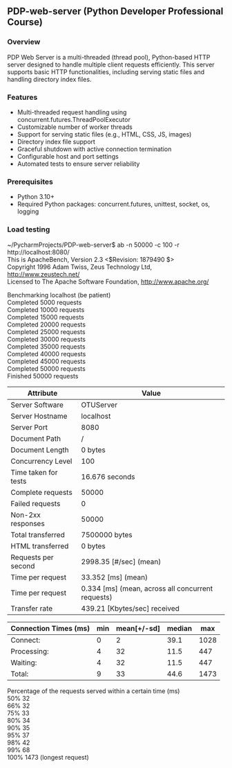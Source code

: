 ## PDP-web-server (Python Developer Professional Course)

### Overview
PDP Web Server is a multi-threaded (thread pool), Python-based HTTP server designed to handle multiple client requests efficiently. This server supports basic HTTP functionalities, including serving static files and handling directory index files.

### Features
- Multi-threaded request handling using concurrent.futures.ThreadPoolExecutor
- Customizable number of worker threads
- Support for serving static files (e.g., HTML, CSS, JS, images)
- Directory index file support
- Graceful shutdown with active connection termination
- Configurable host and port settings
- Automated tests to ensure server reliability

### Prerequisites
- Python 3.10+
- Required Python packages: concurrent.futures, unittest, socket, os, logging


### Load testing
~/PycharmProjects/PDP-web-server$ ab -n 50000 -c 100 -r http://localhost:8080/ \
This is ApacheBench, Version 2.3 <$Revision: 1879490 $>\
Copyright 1996 Adam Twiss, Zeus Technology Ltd, http://www.zeustech.net/ \
Licensed to The Apache Software Foundation, http://www.apache.org/ 

Benchmarking localhost (be patient) \
Completed 5000 requests \
Completed 10000 requests \
Completed 15000 requests \
Completed 20000 requests \
Completed 25000 requests \
Completed 30000 requests \
Completed 35000 requests \
Completed 40000 requests \
Completed 45000 requests \
Completed 50000 requests \
Finished 50000 requests 

| Attribute             | Value                        |
|-----------------------|------------------------------|
| Server Software       | OTUServer                    |
| Server Hostname       | localhost                    |
| Server Port           | 8080                         |
| Document Path         | /                            |
| Document Length       | 0 bytes                      |
| Concurrency Level     | 100                          |
| Time taken for tests  | 16.676 seconds               |
| Complete requests     | 50000                        |
| Failed requests       | 0                            |
| Non-2xx responses     | 50000                        |
| Total transferred     | 7500000 bytes                |
| HTML transferred      | 0 bytes                      |
| Requests per second   | 2998.35 [#/sec] (mean)       |
| Time per request      | 33.352 [ms] (mean)           |
| Time per request      | 0.334 [ms] (mean, across all concurrent requests) |
| Transfer rate         | 439.21 [Kbytes/sec] received|


| Connection Times (ms) | min | mean[+/-sd] | median | max |
|-----------------------|-----|-------------|--------|-----|
| Connect:              | 0   | 2           | 39.1   | 1028|
| Processing:           | 4   | 32          | 11.5   | 447 |
| Waiting:              | 4   | 32          | 11.5   | 447 |
| Total:                | 9   | 33          | 44.6   | 1473|


Percentage of the requests served within a certain time (ms) \
  50%     32 \
  66%     32 \
  75%     33 \
  80%     34 \
  90%     35 \
  95%     37 \
  98%     42 \
  99%     68 \
 100%   1473 (longest request)